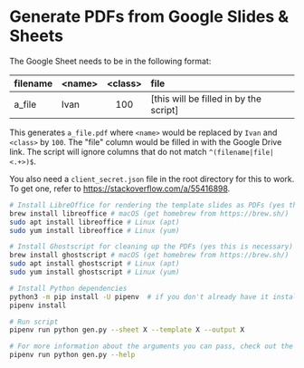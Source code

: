# Generate PDFs from Google Slides & Sheets

The Google Sheet needs to be in the following format:

| filename | \<name> | \<class> | file                                   |
| :------- | :------ | :------: | :------------------------------------- |
| a_file   | Ivan    |   100    | [this will be filled in by the script] |

This generates `a_file.pdf` where `<name>` would be replaced by `Ivan` and
`<class>` by `100`. The "file" column would be filled in with the Google Drive
link. The script will ignore columns that do not match `^(filename|file|<.+>)$`.

You also need a `client_secret.json` file in the root directory for this to
work. To get one, refer to <https://stackoverflow.com/a/55416898>.

```bash
# Install LibreOffice for rendering the template slides as PDFs (yes this is necessary)
brew install libreoffice # macOS (get homebrew from https://brew.sh/)
sudo apt install libreoffice # Linux (apt)
sudo yum install libreoffice # Linux (yum)

# Install Ghostscript for cleaning up the PDFs (yes this is necessary)
brew install ghostscript # macOS (get homebrew from https://brew.sh/)
sudo apt install ghostscript # Linux (apt)
sudo yum install ghostscript # Linux (yum)

# Install Python dependencies
python3 -m pip install -U pipenv  # if you don't already have it installed
pipenv install

# Run script
pipenv run python gen.py --sheet X --template X --output X

# For more information about the arguments you can pass, check out the help text
pipenv run python gen.py --help
```
